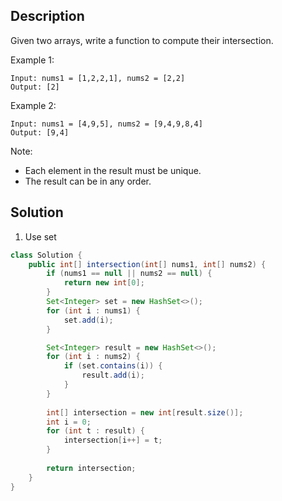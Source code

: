 ## Description

Given two arrays, write a function to compute their intersection.

Example 1:
```
Input: nums1 = [1,2,2,1], nums2 = [2,2]
Output: [2]
```
Example 2:
```
Input: nums1 = [4,9,5], nums2 = [9,4,9,8,4]
Output: [9,4]
```
Note:

- Each element in the result must be unique.
- The result can be in any order.
 

## Solution

1. Use set
```java
class Solution {
    public int[] intersection(int[] nums1, int[] nums2) {
        if (nums1 == null || nums2 == null) {
            return new int[0];
        }
        Set<Integer> set = new HashSet<>();
        for (int i : nums1) {
            set.add(i);
        }

        Set<Integer> result = new HashSet<>();
        for (int i : nums2) {
            if (set.contains(i)) {
                result.add(i);
            }
        }
        
        int[] intersection = new int[result.size()];
        int i = 0;
        for (int t : result) {
            intersection[i++] = t;
        }
        
        return intersection;
    }
}
```
